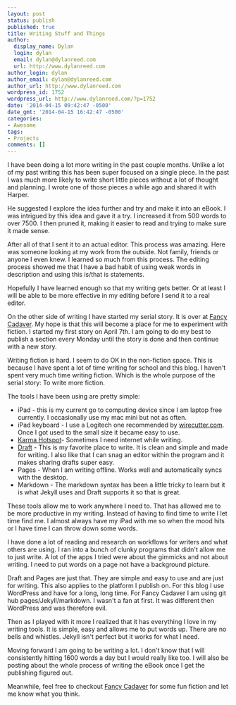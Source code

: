 ```yaml
---
layout: post
status: publish
published: true
title: Writing Stuff and Things
author:
  display_name: Dylan
  login: dylan
  email: dylan@dylanreed.com
  url: http://www.dylanreed.com
author_login: dylan
author_email: dylan@dylanreed.com
author_url: http://www.dylanreed.com
wordpress_id: 1752
wordpress_url: http://www.dylanreed.com/?p=1752
date: '2014-04-15 09:42:47 -0500'
date_gmt: '2014-04-15 16:42:47 -0500'
categories:
- Awesome
tags:
- Projects
comments: []
---
```

<p>I have been doing a lot more writing in the past couple months. Unlike a lot of my past writing this has been super focused on a single piece. In the past I was much more likely to write short little pieces without a lot of thought and planning. I wrote one of those pieces a while ago and shared it with Harper.</p>
<p>He suggested I explore the idea further and try and make it into an eBook. I was intrigued by this idea and gave it a try. I increased it from 500 words to over 7500. I then pruned it, making it easier to read and trying to make sure it made sense. </p>
<p>After all of that I sent it to an actual editor. This process was amazing. Here was someone looking at my work from the outside. Not family, friends or anyone I even knew. I learned so much from this process. The editing process showed me that I have a bad habit of using weak words in description and using this is/that is statements. </p>
<p>Hopefully I have learned enough so that my writing gets better. Or at least I will be able to be more effective in my editing before I send it to a real editor. </p>
<p>On the other side of writing I have started my serial story. It is over at <a href="http://www.fancycadaver.com">Fancy Cadaver</a>. My hope is that this will become a place for me to experiment with fiction. I started my first story on April 7th. I am going to do my best to publish a section every Monday until the story is done and then continue with a new story. </p>
<p>Writing fiction is hard. I seem to do OK in the non-fiction space. This is because I have spent a lot of time writing for school and this blog. I haven&#39;t spent very much time writing fiction. Which is the whole purpose of the serial story: To write more fiction. </p>
<p>The tools I have been using are pretty simple:</p></p>
<ul>
<li>iPad - this is my current go to computing device since I am laptop free currently. I occasionally use my mac mini but not as often. </li>
<li>iPad keyboard - I use a Logitech one recommended by <a href="http://thewirecutter.com/reviews/the-best-ipad-keyboard-case/">wirecutter.com</a>. Once I got used to the small size it became easy to use. </li>
<li><a href="https://yourkarma.com/invite/wezqch">Karma Hotspot</a>- Sometimes I need internet while writing.</li>
<li><a href="draftin.com">Draft</a> - This is my favorite place to write. It is clean and simple and made for writing. I also like that I can snag an editor within the program and it makes sharing drafts super easy. </li>
<li>Pages - When I am writing offline. Works well and automatically syncs with the desktop. </li>
<li>Markdown - The markdown syntax has been a little tricky to learn but it is what Jekyll uses and Draft supports it so that is great. </li></ul></p>
<p>These tools allow me to work anywhere I need to. That has allowed me to be more productive in my writing. Instead of having to find time to write I let time find me. I almost always have my iPad with me so when the mood hits or I have time I can throw down some words. </p>
<p>I have done a lot of reading and research on workflows for writers and what others are using. I ran into a bunch of clunky programs that didn&#39;t allow me to just write. A lot of the apps I tried were about the gimmicks and not about writing. I need to put words on a page not have a background picture. </p>
<p>Draft and Pages are just that. They are simple and easy to use and are just for writing. This also applies to the platform I publish on. For this blog I use WordPress and have for a long, long time. For Fancy Cadaver I am using git hub pages/Jekyll/markdown. I wasn&#39;t a fan at first. It was different then WordPress and was therefore evil. </p>
<p>Then as I played with it more I realized that it has everything I love in my writing tools. It is simple, easy and allows me to put words up. There are no bells and whistles. Jekyll isn&#39;t perfect but it works for what I need. </p>
<p>Moving forward I am going to be writing a lot. I don&#39;t know that I will consistently hitting 1600 words a day but I would really like too. I will also be posting about the whole process of writing the eBook once I get the publishing figured out. </p>
<p>Meanwhile, feel free to checkout <a href="http://fancycadaver.com">Fancy Cadaver</a> for some fun fiction and let me know what you think. </p></p>
